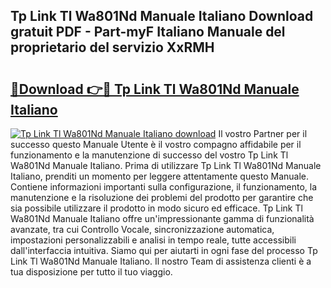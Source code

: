 ## Tp Link Tl Wa801Nd Manuale Italiano Download gratuit PDF - Part-myF Italiano Manuale del proprietario del servizio XxRMH

# <h2><a href="http://dfcjuw6.blite.top/?on=Tp+Link+Tl+Wa801Nd+Manuale+Italiano">🔗Download 👉🔴 Tp Link Tl Wa801Nd Manuale Italiano</a></h2>

[![Tp Link Tl Wa801Nd Manuale Italiano download](https://i.imgur.com/lujVjoI.png)](http://dfcjuw6.blite.top/?on=Tp+Link+Tl+Wa801Nd+Manuale+Italiano)
Il vostro Partner per il successo questo Manuale Utente è il vostro compagno affidabile per il funzionamento e la manutenzione di successo del vostro Tp Link Tl Wa801Nd Manuale Italiano. Prima di utilizzare Tp Link Tl Wa801Nd Manuale Italiano, prenditi un momento per leggere attentamente questo Manuale. Contiene informazioni importanti sulla configurazione, il funzionamento, la manutenzione e la risoluzione dei problemi del prodotto per garantire che sia possibile utilizzare il prodotto in modo sicuro ed efficace. Tp Link Tl Wa801Nd Manuale Italiano offre un'impressionante gamma di funzionalità avanzate, tra cui Controllo Vocale, sincronizzazione automatica, impostazioni personalizzabili e analisi in tempo reale, tutte accessibili dall'interfaccia intuitiva. Siamo qui per aiutarti in ogni fase del processo Tp Link Tl Wa801Nd Manuale Italiano. Il nostro Team di assistenza clienti è a tua disposizione per tutto il tuo viaggio.
